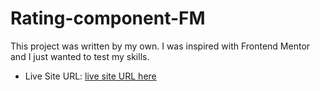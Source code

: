 # Rating-component-FM
This project was written by my own. I was inspired with Frontend Mentor and I just wanted to test my skills.
- Live Site URL: [live site URL here](https://dawser123.github.io/Rating-component-FM/)
